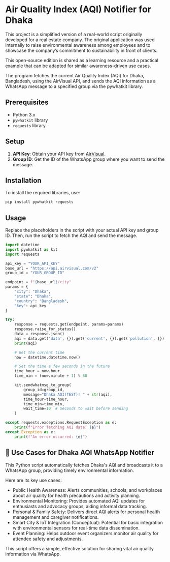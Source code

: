 # Air Quality Index (AQI) Notifier for Dhaka

This project is a simplified version of a real-world script originally developed for a real estate company. The original application was used internally to raise environmental awareness among employees and to showcase the company’s commitment to sustainability in front of clients.

This open-source edition is shared as a learning resource and a practical example that can be adapted for similar awareness-driven use cases. 

The program fetches the current Air Quality Index (AQI) for Dhaka, Bangladesh, using the AirVisual API, and sends the AQI information as a WhatsApp message to a specified group via the pywhatkit library.

## Prerequisites

- Python 3.x
- `pywhatkit` library
- `requests` library

## Setup

1. **API Key**: Obtain your API key from [AirVisual](https://www.iqair.com/).
2. **Group ID**: Get the ID of the WhatsApp group where you want to send the message.

## Installation

To install the required libraries, use:

```bash
pip install pywhatkit requests
```

## Usage

Replace the placeholders in the script with your actual API key and group ID. Then, run the script to fetch the AQI and send the message.

```python
import datetime
import pywhatkit as kit
import requests

api_key = "YOUR_API_KEY"
base_url = "https://api.airvisual.com/v2"
group_id = "YOUR_GROUP_ID"

endpoint = f"{base_url}/city"
params = {
    "city": "Dhaka",
    "state": "Dhaka",
    "country": "Bangladesh",
    "key": api_key
}

try:
    response = requests.get(endpoint, params=params)
    response.raise_for_status()
    data = response.json()
    aqi = data.get('data', {}).get('current', {}).get('pollution', {}).get('aqius')
    print(aqi)

    # Get the current time
    now = datetime.datetime.now()

    # Set the time a few seconds in the future
    time_hour = now.hour
    time_min = (now.minute + 1) % 60

    kit.sendwhatmsg_to_group(
        group_id=group_id,
        message="Dhaka AQI(TEST)! " + str(aqi),
        time_hour=time_hour,
        time_min=time_min,
        wait_time=10  # Seconds to wait before sending
    )

except requests.exceptions.RequestException as e:
    print(f"Error fetching AQI data: {e}")
except Exception as e:
    print(f"An error occurred: {e}")
```

## 🚀 Use Cases for Dhaka AQI WhatsApp Notifier
This Python script automatically fetches Dhaka's AQI and broadcasts it to a WhatsApp group, providing timely environmental information.

Here are its key use cases:

* Public Health Awareness: Alerts communities, schools, and workplaces about air quality for health precautions and activity planning.
* Environmental Monitoring: Provides automated AQI updates for enthusiasts and advocacy groups, aiding informal data tracking.
* Personal & Family Safety: Delivers direct AQI alerts for personal health management and caregiver notifications.
* Smart City & IoT Integration (Conceptual): Potential for basic integration with environmental sensors for real-time data dissemination.
* Event Planning: Helps outdoor event organizers monitor air quality for attendee safety and adjustments.

This script offers a simple, effective solution for sharing vital air quality information via WhatsApp.
